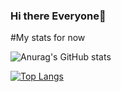 ### Hi there Everyone👋

<!--
**marklouisALTER/marklouisALTER** is a ✨ _special_ ✨ repository because its `README.md` (this file) appears on your GitHub profile.

Here are some ideas to get you started:

- 🔭 I’m currently working on ...
- 🌱 I’m currently learning ...
- 👯 I’m looking to collaborate on ...
- 🤔 I’m looking for help with ...
- 💬 Ask me about ...
- 📫 How to reach me: ...
- 😄 Pronouns: ...
- ⚡ Fun fact: ...
-->
#My stats for now

![Anurag's GitHub stats](https://github-readme-stats.vercel.app/api?username=marklouisALTER&show_icons=true&theme=radical)

[![Top Langs](https://github-readme-stats.vercel.app/api/top-langs/?username=marklouisALTER&hide=java)](https://github.com/anuraghazra/github-readme-stats)
